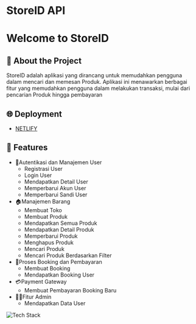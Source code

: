 


 # StoreID API
  <h1>Welcome to StoreID</h1>

<!-- PROJECT LOGO -->

## 📑 About the Project
StoreID adalah aplikasi yang dirancang untuk memudahkan pengguna dalam mencari dan memesan Produk. Aplikasi ini menawarkan berbagai fitur yang memudahkan pengguna dalam melakukan transaksi, mulai dari pencarian Produk hingga pembayaran


## 🌐 Deployment
 - [NETLIFY](https://store-id.netlify.app/)

## 🔮 Features
- 👤Autentikasi dan Manajemen User
    - Registrasi User
    - Login User
    - Mendapatkan Detail User
    - Memperbarui Akun User
    - Memperbarui Sandi User
- 🏠Manajemen Barang
    - Membuat Toko
    - Membuat Produk
    - Mendapatkan Semua Produk
    - Mendapatkan Detail Produk
    - Memperbarui Produk
    - Menghapus Produk
    - Mencari Produk
    - Mencari Produk Berdasarkan Filter
- 📅Proses Booking dan Pembayaran
    - Membuat Booking
    - Mendapatkan Booking User
- 💳Payment Gateway
    - Membuat Pembayaran Booking Baru
- 👮‍♂️Fitur Admin
    - Mendapatkan Data User




![Tech Stack](https://github-readme-tech-stack.vercel.app/api/cards?title=Tech+Stack&fontSize=20&lineCount=1&theme=facebook&width=1200&bg=%231a191e&badge=%232a292e&border=%232a292e&titleColor=%231771e6&line1=react%2Creact%2C00c6ff%3Btypescript%2Ctypescript%2C0083ff%3Btailwindcss%2Ctailwindcss%2C0096ff%3Breact+router+dom%2Creact+router+dom%2Ca3c98b%3Baxios%2Caxios%2C66266e%3Bprettier%2Cprettier%2C2930a7)


 
 
